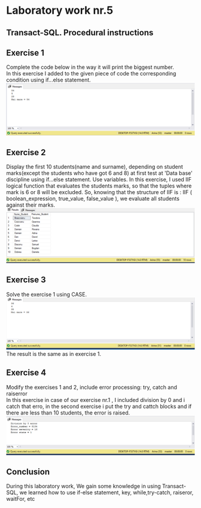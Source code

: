# Laboratory work nr.5
## Transact-SQL. Procedural instructions

## Exercise 1 
Complete the code below in the way it will print the biggest number.<br/>
In this exercise I added to the given piece of code  the corresponding condition using if...else statement.
![alt text](results/ex1.PNG "Logo Title Text 1")

## Exercise 2
Display the first 10 students(name and surname), depending on student marks(except the students who have got 6 and 8) at first test at 
'Data base' discipline using if...else statement. Use variables.
In this exercise, I used IIF logical function that evaluates the students marks, so that the tuples where mark is 6 or 8 will be excluded.
So, knowing that the structure of IIF is : IIF ( boolean_expression, true_value, false_value ), we evaluate all students against their
marks.
![alt text](results/ex2.PNG "Logo Title Text 1")

## Exercise 3
Solve the  exercise 1 using CASE.
![alt text](results/ex3.PNG "Logo Title Text 1")
The result is the same as in exercise 1.

## Exercise 4
Modify the exercises 1 and 2, include error processing: try, catch and raiserror<br/>
In this exercise in case of our exercise nr.1 , I included division by 0 and i catch that erro, in the second exercise i put the try and cattch blocks 
and if there are less than 10 students, the error is raised.
![alt text](results/ex4.PNG "Logo Title Text 1")

## Conclusion
During this laboratory work, We gain some knowledge in using Transact-SQL, we learned how to use if-else statement, key, while,try-catch,
raiseror, waitFor, etc

